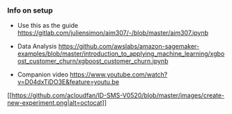 ### Info on setup
- Use this as the guide
https://gitlab.com/juliensimon/aim307/-/blob/master/aim307.ipynb

- Data Analysis
https://github.com/awslabs/amazon-sagemaker-examples/blob/master/introduction_to_applying_machine_learning/xgboost_customer_churn/xgboost_customer_churn.ipynb

- Companion video
https://www.youtube.com/watch?v=D04dxTiDO3E&feature=youtu.be


[[https://github.com/acloudfan/ID-SMS-V0520/blob/master/images/create-new-experiment.png|alt=octocat]]